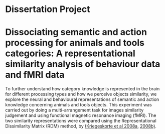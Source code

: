 # Dissertation Project
# Dissociating semantic and action processing for animals and tools categories: A representational similarity analysis of behaviour data and fMRI data


To further understand how category knowledge is represented in the brain for different processing types and how we perceive objects similarity, we explore the neural and behavioural representations of semantic and action knowledge concerning animals and tools objects. This experiment was carried out by doing a multi-arrangement task for images similarity judgement and using functional magnetic resonance imaging (fMRI). The two similarity representations were compared using the Representational Dissimilarity Matrix (RDM) method, by [(Kriegeskorte et al 2008a](https://www.frontiersin.org/articles/10.3389/neuro.06.004.2008/full), [2008b)](https://www.cell.com/neuron/fulltext/S0896-6273(08)00943-4?_returnURL=https%3A%2F%2Flinkinghub.elsevier.com%2Fretrieve%2Fpii%2FS0896627308009434%3Fshowall%3Dtrue).
